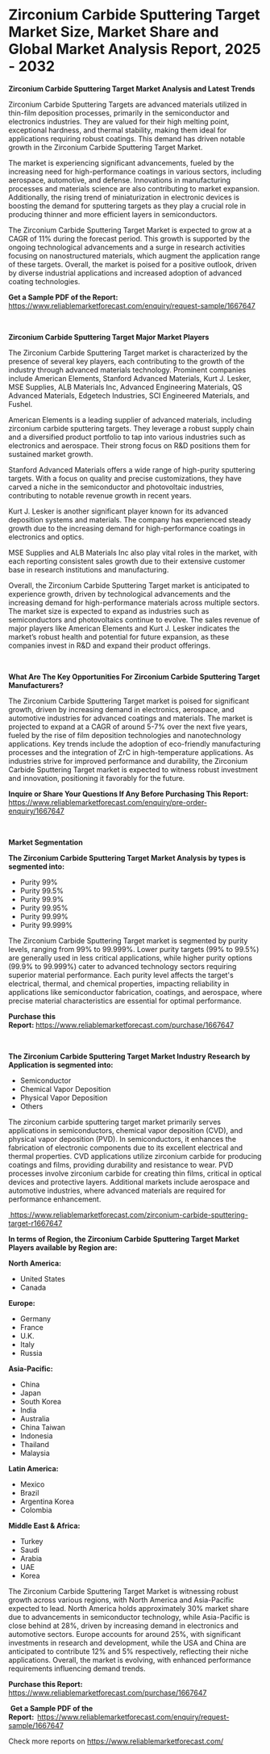 <p><h1>Zirconium Carbide Sputtering Target Market Size, Market Share and Global Market Analysis Report, 2025 - 2032</h1></p><p><strong>Zirconium Carbide Sputtering Target Market Analysis and Latest Trends</strong></p>
<p><p>Zirconium Carbide Sputtering Targets are advanced materials utilized in thin-film deposition processes, primarily in the semiconductor and electronics industries. They are valued for their high melting point, exceptional hardness, and thermal stability, making them ideal for applications requiring robust coatings. This demand has driven notable growth in the Zirconium Carbide Sputtering Target Market.</p><p>The market is experiencing significant advancements, fueled by the increasing need for high-performance coatings in various sectors, including aerospace, automotive, and defense. Innovations in manufacturing processes and materials science are also contributing to market expansion. Additionally, the rising trend of miniaturization in electronic devices is boosting the demand for sputtering targets as they play a crucial role in producing thinner and more efficient layers in semiconductors.</p><p>The Zirconium Carbide Sputtering Target Market is expected to grow at a CAGR of 11% during the forecast period. This growth is supported by the ongoing technological advancements and a surge in research activities focusing on nanostructured materials, which augment the application range of these targets. Overall, the market is poised for a positive outlook, driven by diverse industrial applications and increased adoption of advanced coating technologies.</p></p>
<p><strong>Get a Sample PDF of the Report:&nbsp;</strong> <a href="https://www.reliablemarketforecast.com/enquiry/request-sample/1667647?utm_campaign=3225&utm_medium=2&utm_source=Github&utm_content=ia&utm_term=08032025&utm_id=zirconium-carbide-sputtering-target">https://www.reliablemarketforecast.com/enquiry/request-sample/1667647</a></p>
<p>&nbsp;</p>
<p><strong>Zirconium Carbide Sputtering Target Major Market Players</strong></p>
<p><p>The Zirconium Carbide Sputtering Target market is characterized by the presence of several key players, each contributing to the growth of the industry through advanced materials technology. Prominent companies include American Elements, Stanford Advanced Materials, Kurt J. Lesker, MSE Supplies, ALB Materials Inc, Advanced Engineering Materials, QS Advanced Materials, Edgetech Industries, SCI Engineered Materials, and Fushel.</p><p>American Elements is a leading supplier of advanced materials, including zirconium carbide sputtering targets. They leverage a robust supply chain and a diversified product portfolio to tap into various industries such as electronics and aerospace. Their strong focus on R&D positions them for sustained market growth.</p><p>Stanford Advanced Materials offers a wide range of high-purity sputtering targets. With a focus on quality and precise customizations, they have carved a niche in the semiconductor and photovoltaic industries, contributing to notable revenue growth in recent years.</p><p>Kurt J. Lesker is another significant player known for its advanced deposition systems and materials. The company has experienced steady growth due to the increasing demand for high-performance coatings in electronics and optics.</p><p>MSE Supplies and ALB Materials Inc also play vital roles in the market, with each reporting consistent sales growth due to their extensive customer base in research institutions and manufacturing.</p><p>Overall, the Zirconium Carbide Sputtering Target market is anticipated to experience growth, driven by technological advancements and the increasing demand for high-performance materials across multiple sectors. The market size is expected to expand as industries such as semiconductors and photovoltaics continue to evolve. The sales revenue of major players like American Elements and Kurt J. Lesker indicates the market’s robust health and potential for future expansion, as these companies invest in R&D and expand their product offerings.</p></p>
<p>&nbsp;</p>
<p><strong>What Are The Key Opportunities For Zirconium Carbide Sputtering Target Manufacturers?</strong></p>
<p><p>The Zirconium Carbide Sputtering Target market is poised for significant growth, driven by increasing demand in electronics, aerospace, and automotive industries for advanced coatings and materials. The market is projected to expand at a CAGR of around 5-7% over the next five years, fueled by the rise of film deposition technologies and nanotechnology applications. Key trends include the adoption of eco-friendly manufacturing processes and the integration of ZrC in high-temperature applications. As industries strive for improved performance and durability, the Zirconium Carbide Sputtering Target market is expected to witness robust investment and innovation, positioning it favorably for the future.</p></p>
<p><strong>Inquire or Share Your Questions If Any Before Purchasing This Report:</strong> <a href="https://www.reliablemarketforecast.com/enquiry/pre-order-enquiry/1667647?utm_campaign=3225&utm_medium=2&utm_source=Github&utm_content=ia&utm_term=08032025&utm_id=zirconium-carbide-sputtering-target">https://www.reliablemarketforecast.com/enquiry/pre-order-enquiry/1667647</a></p>
<p>&nbsp;</p>
<p><strong>Market Segmentation</strong></p>
<p><strong>The Zirconium Carbide Sputtering Target Market Analysis by types is segmented into:</strong></p>
<p><ul><li>Purity 99%</li><li>Purity 99.5%</li><li>Purity 99.9%</li><li>Purity 99.95%</li><li>Purity 99.99%</li><li>Purity 99.999%</li></ul></p>
<p><p>The Zirconium Carbide Sputtering Target market is segmented by purity levels, ranging from 99% to 99.999%. Lower purity targets (99% to 99.5%) are generally used in less critical applications, while higher purity options (99.9% to 99.999%) cater to advanced technology sectors requiring superior material performance. Each purity level affects the target's electrical, thermal, and chemical properties, impacting reliability in applications like semiconductor fabrication, coatings, and aerospace, where precise material characteristics are essential for optimal performance.</p></p>
<p><strong>Purchase this Report:&nbsp;</strong><a href="https://www.reliablemarketforecast.com/purchase/1667647?utm_campaign=3225&utm_medium=2&utm_source=Github&utm_content=ia&utm_term=08032025&utm_id=zirconium-carbide-sputtering-target">https://www.reliablemarketforecast.com/purchase/1667647</a></p>
<p>&nbsp;</p>
<p><strong>The Zirconium Carbide Sputtering Target Market Industry Research by Application is segmented into:</strong></p>
<p><ul><li>Semiconductor</li><li>Chemical Vapor Deposition</li><li>Physical Vapor Deposition</li><li>Others</li></ul></p>
<p><p>The zirconium carbide sputtering target market primarily serves applications in semiconductors, chemical vapor deposition (CVD), and physical vapor deposition (PVD). In semiconductors, it enhances the fabrication of electronic components due to its excellent electrical and thermal properties. CVD applications utilize zirconium carbide for producing coatings and films, providing durability and resistance to wear. PVD processes involve zirconium carbide for creating thin films, critical in optical devices and protective layers. Additional markets include aerospace and automotive industries, where advanced materials are required for performance enhancement.</p></p>
<p><a href="https://www.reliablemarketforecast.com/zirconium-carbide-sputtering-target-r1667647?utm_campaign=3225&utm_medium=2&utm_source=Github&utm_content=ia&utm_term=08032025&utm_id=zirconium-carbide-sputtering-target">&nbsp;https://www.reliablemarketforecast.com/zirconium-carbide-sputtering-target-r1667647</a></p>
<p><strong>In terms of Region, the Zirconium Carbide Sputtering Target Market Players available by Region are:</strong></p>
<p>
    <p> <strong> North America: </strong>
        <ul>
            <li>United States</li>
            <li>Canada</li>
        </ul>
        </p> 
    <p> <strong> Europe: </strong>
        <ul>
            <li>Germany</li>
            <li>France</li>
            <li>U.K.</li>
            <li>Italy</li>
            <li>Russia</li>
        </ul>
        </p> 
    <p> <strong> Asia-Pacific: </strong>
        <ul>
            <li>China</li>
            <li>Japan</li>
            <li>South Korea</li>
            <li>India</li>
            <li>Australia</li>
            <li>China Taiwan</li>
            <li>Indonesia</li>
            <li>Thailand</li>
            <li>Malaysia</li>
        </ul>
        </p> 
    <p> <strong> Latin America: </strong>
        <ul>
            <li>Mexico</li>
            <li>Brazil</li>
            <li>Argentina Korea</li>
            <li>Colombia</li>
        </ul>
        </p> 
    <p> <strong> Middle East & Africa: </strong>
        <ul>
            <li>Turkey</li>
            <li>Saudi</li>
            <li>Arabia</li>
            <li>UAE</li>
            <li>Korea</li>
        </ul>
    </p>
    </p>
<p><p>The Zirconium Carbide Sputtering Target Market is witnessing robust growth across various regions, with North America and Asia-Pacific expected to lead. North America holds approximately 30% market share due to advancements in semiconductor technology, while Asia-Pacific is close behind at 28%, driven by increasing demand in electronics and automotive sectors. Europe accounts for around 25%, with significant investments in research and development, while the USA and China are anticipated to contribute 12% and 5% respectively, reflecting their niche applications. Overall, the market is evolving, with enhanced performance requirements influencing demand trends.</p></p>
<p><strong>Purchase this Report: </strong><a href="https://www.reliablemarketforecast.com/purchase/1667647?utm_campaign=3225&utm_medium=2&utm_source=Github&utm_content=ia&utm_term=08032025&utm_id=zirconium-carbide-sputtering-target">https://www.reliablemarketforecast.com/purchase/1667647</a></p>
<p>&nbsp;<strong>Get a Sample PDF of the Report:&nbsp;&nbsp;</strong><a href="https://www.reliablemarketforecast.com/enquiry/request-sample/1667647?utm_campaign=3225&utm_medium=2&utm_source=Github&utm_content=ia&utm_term=08032025&utm_id=zirconium-carbide-sputtering-target">https://www.reliablemarketforecast.com/enquiry/request-sample/1667647</a></p>
<p><strong></strong></p>
<p>Check more reports on <a href="https://www.reliablemarketforecast.com/?utm_campaign=3225&utm_medium=2&utm_source=Github&utm_content=ia&utm_term=08032025&utm_id=zirconium-carbide-sputtering-target">https://www.reliablemarketforecast.com/</a></p>